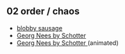 ## 02 order / chaos

- [blobby sausage](blobby-sausage)
- [Georg Nees by Schotter](georg_nees_schotter)
- [Georg Nees by Schotter ](georg_nees_schotter-animated)(animated)
